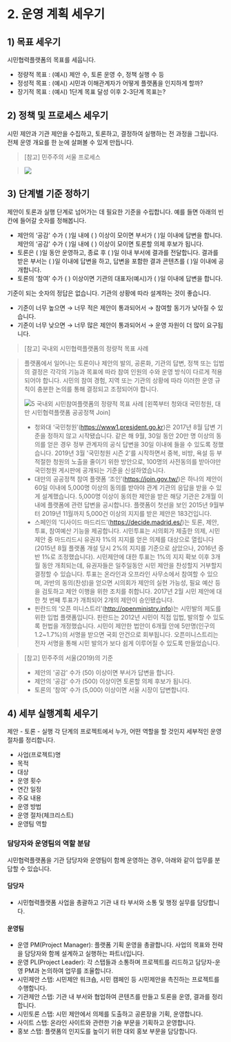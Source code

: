 # 2. 운영 계획 세우기

## 1) 목표 세우기

시민협력플랫폼의 목표를 세웁니다.

- 정량적 목표 : (예시) 제안 수, 토론 운영 수, 정책 실행 수 등
- 정성적 목표 : (예시) 시민과 이해관계자가 어떻게 플랫폼을 인지하게 할까?
- 장기적 목표 : (예시) 1단계 목표 달성 이후 2-3단계 목표는?

## 2) 정책 및 프로세스 세우기

시민 제안과 기관 제안을 수집하고, 토론하고, 결정하여 실행하는 전 과정을 그립니다. 전체 운영 개요를 한 눈에 살펴볼 수 있게 만듭니다.

> [참고] 민주주의 서울 프로세스

<!-- > (변경 전) \* -->

> ![](</assets/demos/4.민주주의서울프로세스(변경후).jpg>)

## 3) 단계별 기준 정하기

제안이 토론과 실행 단계로 넘어가는 데 필요한 기준을 수립합니다. 예를 들면 아래의 빈 칸에 들어갈 숫자를 정해봅니다.

- 제안의 ‘공감' 수가 ( )일 내에 ( ) 이상이 모이면 부서가 ( )일 이내에 답변을 합니다. 제안의 ‘공감' 수가 ( )일 내에 ( ) 이상이 모이면 토론할 의제 후보가 됩니다.
- 토론은 ( )일 동안 운영하고, 종료 후 ( )일 이내 부서에 결과를 전달합니다. 결과를 받은 부서는 ( )일 이내에 답변을 하고, 답변을 포함한 결과 콘텐츠를 ( )일 이내에 공개합니다.
- 토론의 ‘참여’ 수가 ( ) 이상이면 기관의 대표자(예시)가 ( )일 이내에 답변을 합니다.

기준이 되는 숫자의 정답은 없습니다. 기관의 상황에 따라 설계하는 것이 좋습니다.

- 기준이 너무 높으면 → 너무 적은 제안이 통과되어서 → 참여할 동기가 낮아질 수 있습니다.
- 기준이 너무 낮으면 → 너무 많은 제안이 통과되어서 → 운영 자원이 더 많이 요구됩니다.

> [참고] 국내외 시민협력플랫폼의 정량적 목표 사례 

> 플랫폼에서 일어나는 토론이나 제안의 발의, 공론화, 기관의 답변, 정책 또는 입법의 결정은 각각의 기능과 목표에 따라 참여 인원의 수와 운영 방식이 다르게 적용되어야 합니다. 시민의 참여 경험, 지역 또는 기관의 상황에 따라 이러한 운영 규칙이 충분한 논의를 통해 결정되고 조정되어야 합니다.
>
>
> ![5  국내외 시민참여플랫폼의 정량적 목표 사례](https://user-images.githubusercontent.com/58158305/72497335-90cb7680-386f-11ea-8399-9cb2d0557aed.png)
> [왼쪽부터 청와대 국민청원, 대만 시민협력플랫폼 공공정책 Join]
>
> - 청와대 ‘국민청원’(https://www1.president.go.kr)은 2017년 8월 답변 기준을 정하지 않고 시작됐습니다. 같은 해 9월, 30일 동안 20만 명 이상의 동의를 얻은 경우 정부 관계자의 공식 답변을 30일 이내에 들을 수 있도록 정했습니다. 2019년 3월 '국민청원 시즌 2'를 시작하면서 중복, 비방, 욕설 등 부적절한 청원의 노출을 줄이기 위한 방안으로, 100명의 사전동의를 받아야만 국민청원 게시판에 공개되는 기준을 신설하였습니다. 
> - 대만의 공공정책 참여 플랫폼 ‘조인’(https://join.gov.tw/)은 하나의 제안이 60일 이내에 5,000명 이상의 동의를 받아야 관계 기관의 응답을 받을 수 있게 설계했습니다. 5,000명 이상이 동의한 제안을 받은 해당 기관은 2개월 이내에 플랫폼에 관련 답변을 공시합니다. 플랫폼이 첫선을 보인 2015년 9월부터 2019년 11월까지 5,000건 이상의 지지를 받은 제안은 183건입니다.
> - 스페인의 ‘디사이드 마드리드’(https://decide.madrid.es/)는  토론, 제안, 투표, 참여예산 기능을 제공합니다. 시민투표는 시의회가 제출한 의제, 시민 제안 중 마드리드시 유권자 1%의 지지를 얻은 의제를 대상으로 열립니다(2015년 8월 플랫폼 개설 당시 2%의 지지를 기준으로 삼았으나, 2016년 중반 1%로 조정했습니다). 시민제안에 대한 투표는 1%의 지지 확보 이후 3개월 동안 개최되는데, 유권자들은 일주일동안 시민 제안을 찬성할지 거부할지 결정할 수 있습니다. 투표는 온라인과 오프라인 사무소에서 참여할 수 있으며, 과반의 동의(찬성)을 얻으면 시의회가 제안의 실현 가능성, 필요 예산 등을 검토하고 제안 이행을 위한 조치를 취합니다. 2017년 2월 시민 제안에 대한 첫 번째 투표가 개최되어 2개의 제안이 승인됐습니다. 
> - 핀란드의 ‘오픈 미니스트리’(http://openministry.info)는 시민발의 제도를 위한 입법 플랫폼입니다. 핀란드는  2012년 시민이 직접 입법, 발의할 수 있도록 헌법을 개정했습니다. 시민이 제안한 법안이 6개월 안에 5만명(인구의 1.2~1.7%)의 서명을 받으면 국회 안건으로 회부됩니다. 오픈미니스트리는 전자 서명을 통해 시민 발의가 보다 쉽게 이루어질 수 있도록 만들었습니다. 

> [참고] 민주주의 서울(2019)의 기준
> - 제안의 '공감' 수가 (50) 이상이면 부서가 답변을 합니다.
> - 제안의 '공감' 수가 (500) 이상이면 토론할 의제 후보가 됩니다.
> - 토론의 '참여' 수가 (5,000) 이상이면 서울 시장이 답변합니다.

## 4) 세부 실행계획 세우기

제안 - 토론 - 실행 각 단계의 프로젝트에서 누가, 어떤 역할을 할 것인지 세부적인 운영 절차를 정리합니다.

- 사업(프로젝트)명
- 목적
- 대상
- 운영 횟수
- 연간 일정
- 주요 내용
- 운영 방법
- 운영 절차(체크리스트)
- 운영팀 역할

### 담당자와 운영팀의 역할 분담

시민협력플랫폼을 기관 담당자와 운영팀이 함께 운영하는 경우, 아래와 같이 업무를 분담할 수 있습니다.

#### 담당자

- 시민협력플랫폼 사업을 총괄하고 기관 내 타 부서와 소통 및 행정 실무를 담당합니다.

#### 운영팀

- 운영 PM(Project Manager): 플랫폼 기획 운영을 총괄합니다. 사업의 목표와 전략을 담당자와 함께 설계하고 실행하는 파트너입니다.
- 운영 PL(Project Leader): 각 스탭들과 소통하며 프로젝트를 리드하고 담당자-운영 PM과 논의하여 업무를 조율합니다.
- 시민제안 스탭: 시민제안 워크숍, 시민 캠페인 등 시민제안을 촉진하는 프로젝트를 수행합니다.
- 기관제안 스탭: 기관 내 부서와 협업하여 콘텐츠를 만들고 토론을 운영, 결과를 정리합니다.
- 시민토론 스탭: 시민 제안에서 의제를 도출하고 공론장을 기획, 운영합니다.
- 사이트 스탭: 온라인 사이트와 관련한 기술 부문을 기획하고 운영합니다.
- 홍보 스탭: 플랫폼의 인지도를 높이기 위한 대외 홍보 부문을 담당합니다.
